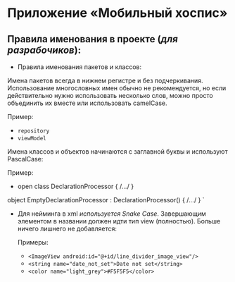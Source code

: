 # Приложение «Мобильный хоспис»
## Правила именования в проекте (*для разрабочиков*):
* Правила именования пакетов и классов:

Имена пакетов всегда в нижнем регистре и без подчеркивания. Использование многословных имен обычно не рекомендуется, но если действительно нужно использовать несколько слов, можно просто объединить их вместе или использовать camelCase.

  Пример:
  * `repository
  `
  * ` viewModel
  `

Имена классов и объектов начинаются с заглавной буквы и используют PascalCase:

  Пример:
  * open class DeclarationProcessor { /*...*/ }

object EmptyDeclarationProcessor : DeclarationProcessor() { /*...*/ }
  `

* Для нейминга в xml *используется Snake Case*. Завершающим элементом в названии должен идти тип view (полностью).
  Больше ничего лишнего не добавляется:
  
  Примеры:
    * `
          <ImageView
          android:id="@+id/line_divider_image_view"/>
    `
    * `
    <string name="date_not_set">Date not set</string>
    `
    * `
    <color name="light_grey">#F5F5F5</color>
    `
